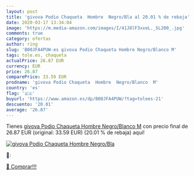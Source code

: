 ```yaml
---
layout: post
title: 'givova Podio Chaqueta  Hombre  Negro/Bla al 20.01 % de rebaja'
date: 2020-03-17 13:34:04
image: 'https://m.media-amazon.com/images/I/41J8lF3xxeL._SL200_.jpg'
comments: true
category: ofertas
author: ring
slug: 'B00JFA4PUW-es givova Podio Chaqueta Hombre Negro/Blanco M'
tags: tole.es, chaqueta
actualPrice: 26.87 EUR
currency: EUR
price: 26.87
comparePrice: 33.59 EUR
prodname: 'givova Podio Chaqueta  Hombre  Negro/Blanco  M'
country: 'es'
flag: '🇪🇸'
buyurl: 'https://www.amazon.es/dp/B00JFA4PUW/?tag=tolees-21'
descuento: '20.01'
average: '26.87'
---
```


Tienes [givova Podio Chaqueta  Hombre  Negro/Blanco  M](https://www.amazon.es/dp/B00JFA4PUW/?tag=tolees-21) con precio final de  26.87 EUR (original: 33.59 EUR) (20.01 %  de rebaja) aqui!

[![givova Podio Chaqueta  Hombre  Negro/Bla](https://m.media-amazon.com/images/I/41J8lF3xxeL._SL200_.jpg)](https://www.amazon.es/dp/B00JFA4PUW/?tag=tolees-21)

🔎:


[🛒 Comprar!!!](https://www.amazon.es/dp/B00JFA4PUW/?tag=tolees-21)
